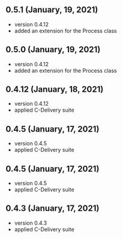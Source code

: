 ## 0.5.1 (January, 19, 2021)
* version 0.4.12
* added an extension for the Process class

## 0.5.0 (January, 19, 2021)
* version 0.4.12
* added an extension for the Process class

## 0.4.12 (January, 18, 2021)
* version 0.4.12
* applied C-Delivery suite

## 0.4.5 (January, 17, 2021)
* version 0.4.5
* applied C-Delivery suite

## 0.4.5 (January, 17, 2021)
* version 0.4.5
* applied C-Delivery suite

## 0.4.3 (January, 17, 2021)
* version 0.4.3
* applied C-Delivery suite